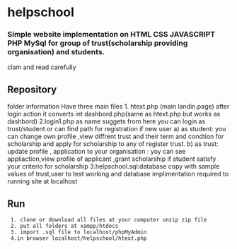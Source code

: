 # helpschool
### Simple website implementation on HTML CSS JAVASCRIPT PHP MySql for group of trust(scholarship providing organisation) and students.
clam and read carefully
## Repository 
folder information
Have three main files
    1. htext.php (main landin.page) after login action it converts int dashbord.php(same as htext.php but works as dashbord)
    2.login1.php as name suggets from here you can login as trust/student or can find path for registration if new user 
    a) as student: you can  change own profile ,view diffrent trust and their term and condtion for  scholarship and apply for                                                                          scholarship to any of register trust.
    b) as trust: update profile , application to your organisation : yoy can see appliaction,view profile of applicant ,grant scholarship if student satisfy your criterio for scholarship
    3.helpschool.sql:database copy with sample values of trust,user to test working and database implimentation required to running site at localhost 

## Run
                                                                 
     1. clone or download all files at your computer unzip zip file
     2. put all folders at xampp/htdocs
     3. import .sql file to localhost/phpMyAdmin
     4.in browser localhost/helpschool/htext.php   
    
